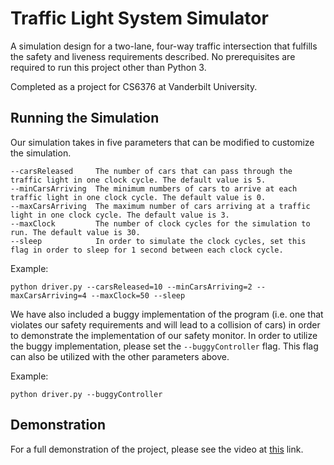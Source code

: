 # Traffic Light System Simulator
A simulation design for a two-lane, four-way traffic intersection that fulfills the safety and liveness requirements described. No prerequisites are required to run this project other than Python 3. 

Completed as a project for CS6376 at Vanderbilt University. 

## Running the Simulation 
Our simulation takes in five parameters that can be modified to customize the simulation. 
```
--carsReleased     The number of cars that can pass through the traffic light in one clock cycle. The default value is 5.
--minCarsArriving  The minimum numbers of cars to arrive at each traffic light in one clock cycle. The default value is 0. 
--maxCarsArriving  The maximum number of cars arriving at a traffic light in one clock cycle. The default value is 3.
--maxClock         The number of clock cycles for the simulation to run. The default value is 30. 
--sleep            In order to simulate the clock cycles, set this flag in order to sleep for 1 second between each clock cycle. 
```
Example:
```
python driver.py --carsReleased=10 --minCarsArriving=2 --maxCarsArriving=4 --maxClock=50 --sleep
```

We have also included a buggy implementation of the program (i.e. one that violates our safety requirements and will lead to a collision of cars) in order to demonstrate the implementation of our safety monitor. In order to utilize the buggy implementation, please set the ```--buggyController``` flag. This flag can also be utilized with the other parameters above.

Example:
```
python driver.py --buggyController
```

## Demonstration
For a full demonstration of the project, please see the video at [this](https://drive.google.com/file/d/1-j5qRbQzBK70xZInog8nXMkgSFViMUpY/view?usp=sharing) link.